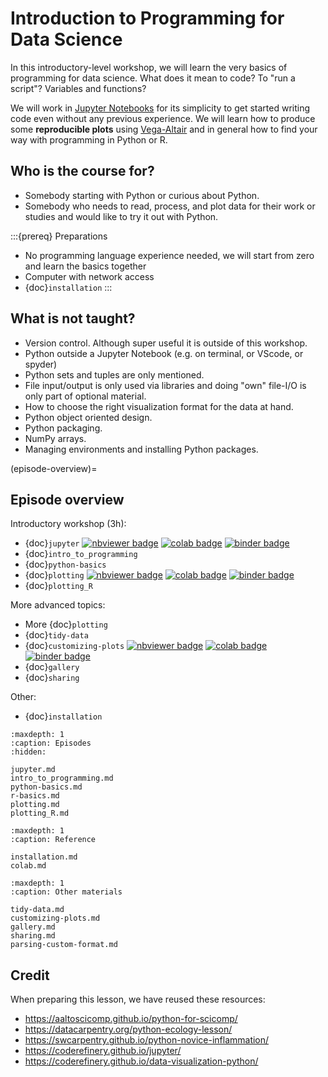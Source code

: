 # Introduction to Programming for Data Science

In this introductory-level workshop, we will learn the very basics of programming for data science.
What does it mean to code? To "run a script"? Variables and functions?

We will work in [Jupyter Notebooks](https://jupyter.org/) for its simplicity to get started writing
code even without any previous experience. We will learn how to produce some **reproducible plots** using
[Vega-Altair](https://altair-viz.github.io/) and in general how to find your way with programming in Python or R.


## Who is the course for?

- Somebody starting with Python or curious about Python.
- Somebody who needs
  to read, process, and plot data for their work or studies and would like to
  try it out with Python.

:::{prereq} Preparations
- No programming language experience needed, we will start from zero and learn the basics together
- Computer with network access
- {doc}`installation`
:::


## What is not taught?

- Version control. Although super useful it is outside of this workshop.
- Python outside a Jupyter Notebook (e.g. on terminal, or VScode, or spyder) 
- Python sets and tuples are only mentioned.
- File input/output is only used via libraries and doing "own" file-I/O is only part
  of optional material.
- How to choose the right visualization format for the data at hand.
- Python object oriented design.
- Python packaging.
- NumPy arrays.
- Managing environments and installing Python packages.

(episode-overview)=

## Episode overview

Introductory workshop (3h):
- {doc}`jupyter`
  [![nbviewer badge](https://img.shields.io/badge/view%20on-nbviewer-brightgreen.svg)](https://nbviewer.org/github/coderefinery/data-visualization-python/blob/main/notebooks/first-notebook.ipynb)
  [![colab badge](https://colab.research.google.com/assets/colab-badge.svg)](https://colab.research.google.com/github/coderefinery/data-visualization-python/blob/main/notebooks/first-notebook.ipynb)
  [![binder badge](https://mybinder.org/badge_logo.svg)](https://mybinder.org/v2/gh/coderefinery/data-visualization-python/HEAD?labpath=notebooks%2Ffirst-notebook.ipynb)
- {doc}`intro_to_programming`
- {doc}`python-basics`
- {doc}`plotting`
  [![nbviewer badge](https://img.shields.io/badge/view%20on-nbviewer-brightgreen.svg)](https://nbviewer.org/github/coderefinery/data-visualization-python/blob/main/notebooks/plotting.ipynb)
  [![colab badge](https://colab.research.google.com/assets/colab-badge.svg)](https://colab.research.google.com/github/coderefinery/data-visualization-python/blob/main/notebooks/plotting.ipynb)
  [![binder badge](https://mybinder.org/badge_logo.svg)](https://mybinder.org/v2/gh/coderefinery/data-visualization-python/HEAD?labpath=notebooks%2Fplotting.ipynb)
- {doc}`plotting_R`

More advanced topics:
- More {doc}`plotting`
- {doc}`tidy-data`
- {doc}`customizing-plots`
  [![nbviewer badge](https://img.shields.io/badge/view%20on-nbviewer-brightgreen.svg)](https://nbviewer.org/github/coderefinery/data-visualization-python/blob/main/notebooks/customizing.ipynb)
  [![colab badge](https://colab.research.google.com/assets/colab-badge.svg)](https://colab.research.google.com/github/coderefinery/data-visualization-python/blob/main/notebooks/customizing.ipynb)
  [![binder badge](https://mybinder.org/badge_logo.svg)](https://mybinder.org/v2/gh/coderefinery/data-visualization-python/HEAD?labpath=notebooks%2Fcustomizing.ipynb)
- {doc}`gallery`
- {doc}`sharing`

Other:
- {doc}`installation`


```{toctree}
:maxdepth: 1
:caption: Episodes
:hidden:

jupyter.md
intro_to_programming.md
python-basics.md
r-basics.md
plotting.md
plotting_R.md
```

```{toctree}
:maxdepth: 1
:caption: Reference

installation.md
colab.md
```

```{toctree}
:maxdepth: 1
:caption: Other materials

tidy-data.md
customizing-plots.md
gallery.md
sharing.md
parsing-custom-format.md
```


## Credit

When preparing this lesson, we have reused these resources:

- <https://aaltoscicomp.github.io/python-for-scicomp/>
- <https://datacarpentry.org/python-ecology-lesson/>
- <https://swcarpentry.github.io/python-novice-inflammation/>
- <https://coderefinery.github.io/jupyter/>
- <https://coderefinery.github.io/data-visualization-python/>
